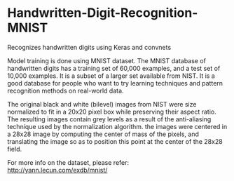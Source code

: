 # Handwritten-Digit-Recognition-MNIST
Recognizes handwritten digits using Keras and convnets

Model training is done using MNIST dataset.
The MNIST database of handwritten digits has a training set of 60,000 examples, and a test set of 10,000 examples. It is a subset of a larger set available from NIST.
It is a good database for people who want to try learning techniques and pattern recognition methods on real-world data.

The original black and white (bilevel) images from NIST were size normalized to fit in a 20x20 pixel box while preserving their aspect ratio. The resulting images contain grey levels as a result of the anti-aliasing technique used by the normalization algorithm. the images were centered in a 28x28 image by computing the center of mass of the pixels, and translating the image so as to position this point at the center of the 28x28 field.

For more info on the dataset, please refer:
http://yann.lecun.com/exdb/mnist/

